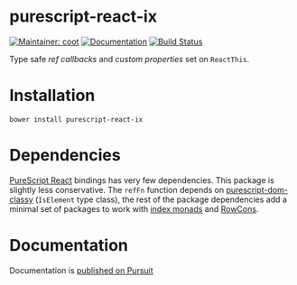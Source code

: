 # purescript-react-ix

[![Maintainer: coot](https://img.shields.io/badge/maintainer-coot-lightgrey.svg)](http://github.com/coot)
[![Documentation](https://pursuit.purescript.org/packages/purescript-react-ix/badge)](https://pursuit.purescript.org/packages/purescript-react-ix)
[![Build Status](https://travis-ci.org/coot/purescript-react-ix.svg?branch=master)](https://travis-ci.org/coot/purescript-react-ix)

Type safe _ref callbacks_ and _custom properties_ set on `ReactThis`.

# Installation

```
bower install purescript-react-ix
```

# Dependencies

[PureScript React](https://pursuit.purescript.org/packages/purescript-react)
bindings has very few dependencies.  This package is slightly less conservative.
The `refFn` function depends on
[purescript-dom-classy](https://pursuit.purescript.org/packages/purescript-dom-classy)
(`IsElement` type class), the rest of the package dependencies add a minimal
set of packages to work with
[index
monads](https://pursuit.purescript.org/packages/purescript-indexed-monad)
and [RowCons](https://pursuit.purescript.org/packages/purescript-typelevel-prelude).

# Documentation

Documentation is [published on Pursuit](https://pursuit.purescript.org/packages/purescript-react-ix)
